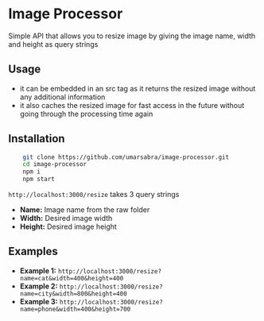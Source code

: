 # Image Processor

Simple API that allows you to resize image by giving the image name, width and height as query strings

## Usage

- it can be embedded in an src tag as it returns the resized image without any additional information
- it also caches the resized image for fast access in the future without going through the processing time again

## Installation

```bash
    git clone https://github.com/umarsabra/image-processor.git
    cd image-processor
    npm i
    npm start
```

`http://localhost:3000/resize` takes 3 query strings

- **Name:** Image name from the raw folder
- **Width:** Desired image width
- **Height:** Desired image height

## Examples

- **Example 1:** `http://localhost:3000/resize?name=cat&width=400&height=400`
- **Example 2:** `http://localhost:3000/resize?name=city&width=800&height=400`
- **Example 3:** `http://localhost:3000/resize?name=phone&width=400&height=700`
